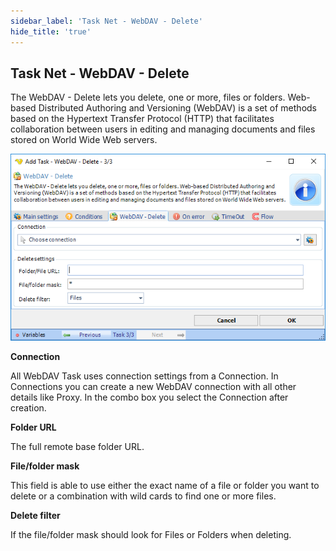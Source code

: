 ```yaml
---
sidebar_label: 'Task Net - WebDAV - Delete'
hide_title: 'true'
---
```


## Task Net - WebDAV - Delete

The WebDAV - Delete lets you delete, one or more, files or folders. Web-based Distributed Authoring and Versioning (WebDAV) is a set of methods based on the Hypertext Transfer Protocol (HTTP) that facilitates collaboration between users in editing and managing documents and files stored on World Wide Web servers.

![](../../../static/img/tasknetwebdavdelete.png)

**Connection**

All WebDAV Task uses connection settings from a Connection. In Connections you can create a new WebDAV connection with all other details like Proxy. In the combo box you select the Connection after creation.
 
**Folder URL**

The full remote base folder URL.
 
**File/folder mask**

This field is able to use either the exact name of a file or folder you want to delete or a combination with wild cards to find one or more files.
 
**Delete filter**

If the file/folder mask should look for Files or Folders when deleting.